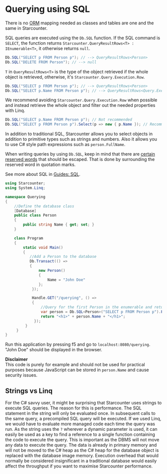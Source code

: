 # Querying using SQL

There is no [ORM](http://en.wikipedia.org/wiki/Object-relational_mapping) mapping needed as classes and tables are one and the same in Starcounter.

SQL queries are executed using the `Db.SQL` function. If the SQL command is `SELECT`, the function returns `Starcounter.QueryResultRows<T> : IEnumerable<T>`, it otherwise returns `null`.

```csharp
Db.SQL("SELECT p FROM Person p"); // --> QueryResultRows<Person>
Db.SQL("DELETE FROM Person"); // --> null
```

`T` in `QueryResultRows<T>` is the type of the object retrieved if the whole object is retrieved, otherwise, it's `Starcounter.Query.Execution.Row`.

```csharp
Db.SQL("SELECT p FROM Person p"); // --> QueryResultRows<Person>
Db.SQL("SELECT p.Name FROM Person p"); // --> QueryResultRows<Query.Execution.Row>
```

We recommend avoiding `Starcounter.Query.Execution.Row` when possible and instead retrieve the whole object and filter out the needed properties with Linq.

```csharp
Db.SQL("SELECT p.Name FROM Person p"); // Not recommended
Db.SQL("SELECT p FROM Person p").Select(p => new { p.Name }); // Recommended
```

In addition to traditional SQL, Starcounter allows you to select objects in addition to primitive types such as strings and numbers. Also it allows you to use C\# style path expressions such as `person.FullName`.

When writing queries by using `Db.SQL`, keep in mind that there are [certain reserved words](../sql/reserved-words.md) that should be escaped. That is done by surrounding the reserved word in quotation marks.

See more about SQL in [Guides: SQL](../sql/).

```csharp
using Starcounter;
using System.Linq;

namespace Querying
{
    //Define the database class
    [Database]
    public class Person
    {
        public string Name { get; set; }
    }

    class Program
    {
        static void Main()
        {
           //Add a Person to the database
           Db.Transact(() =>
           {
               new Person()
               {
                   Name = "John Doe"
               };
            });

            Handle.GET("/querying", () =>
            {
                //Query for the first Person in the enumerable and return its name
                var person = Db.SQL<Person>("SELECT p FROM Person p").FirstOrDefault();
                return "<h1>" + person.Name + "</h1>";
             });
         }
     }
}
```

Run this application by pressing f5 and go to `localhost:8080/querying`. "John Doe" should be displayed in the browser.

**Disclaimer**  
This code is purely for example and should not be used for practical purposes because JavaScript can be stored in `person.Name` and cause security issues.

## Strings vs Linq

For the C\# savvy user, it might be surprising that Starcounter uses strings to execute SQL queries. The reason for this is performance. The SQL statement in the string will only be evaluated once. In subsequent calls to the same query, a precompiled SQL query will be executed. If we used Linq, we would have to evaluate more managed code each time the query was run. As the string uses the `?` wherever a dynamic parameter is used, it can easily be used as a key to find a reference to a single function containing the code to execute the query. This is important as the DBMS will not move any data to execute the query. The data is already in primary memory and will not be moved to the C\# heap as the C\# heap for the database object is replaced with the database image memory. Execution overhead that would normally be considered insignificant in a traditional database would easily affect the throughput if you want to maximise Starcounter performance.

